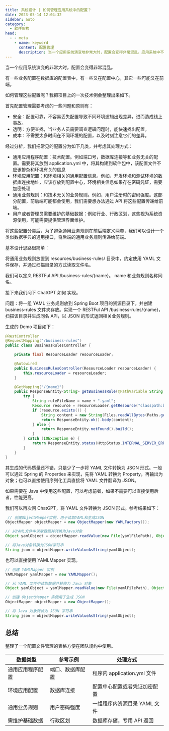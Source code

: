 ```yaml
---
title: 系统设计 | 如何管理应用系统中的配置？
date: 2023-05-14 12:04:32
sidebar: auto
category: 
  - 软件架构
head:
  - - meta
    - name: keyword
      content: 配置管理
      description: 当一个应用系统演变地非常大时，配置会变得非常混乱。应用系统中不同类型的配置应该如何处理？
---
```


当一个应用系统演变的非常大时，配置会变得非常混乱。

有一些业务配置在数据库的配置表中，有一些又在配置中心，其它一些可能又在前端。

如何管理这些配置呢？我把项目上的一次技术例会整理出来如下。

首先配置管理需要考虑的一些问题和原则有：

- 安全：配置可靠，不容易丢失配置导致不同环境逻辑出现差异，进而造成线上事故。
- 透明：方便查找，当业务人员需要调查逻辑问题时，能快速找出配置。
- 成本：不需要太多时间在不同环境的配置，以及时刻注意它们的差异。

经过分析，我们把常见的配置分为如下几类，并考虑其处理方式：

- 通用应用程序配置：技术配置。例如端口号，数据库连接等和业务无关的配置。需要将其放到 application.yml 中，将其构建到软件包中，该配置文件不应该掺杂和环境有关的信息
- 环境应用配置：和环境相关的通用配置信息。例如，开发环境和测试环境的数据库连接地址，应该存放到配置中心，环境相关信息如果存在密码凭证，需要加密处理
- 通用业务规则：和技术无关的业务规则。例如，用户注册时的密码强度。这部分配置，前后端可能都会使用，我们需要想办法通过 API 将这些配置传递给前端。
- 用户或者管理员需要维护的基础数据：例如行业、行政区划，这些视为系统资源使用，可能需要提供管理界面维护。

将这些配置分类后，为了避免通用业务规则在前后端定义两套，我们可以设计一个类似数据字典的通用接口，将后端的通用业务规则传递给前端。

基本设计思路很简单：

将通用业务规则放置到 resources/business-rules/ 目录中，约定使用 YAML 文件保存，并通过扫描目录的方式读取文件名。

我们可以定义 RESTFul API /business-rules/{name}。 name 和业务规则名称同名。

接下来我们问下 ChatGPT 如何 实现。

问题：将一组 YAML 业务规则放到 Spring Boot 项目的资源目录下，并创建 business-rules 文件夹存放。实现一个 RESTFul API /business-rules/{name}，扫描该目录并生成同名 API，以 JSON 的形式返回相关业务规则。

生成的 Demo 项目如下：

```java
@RestController
@RequestMapping("/business-rules")
public class BusinessRulesController {

    private final ResourceLoader resourceLoader;

    @Autowired
    public BusinessRulesController(ResourceLoader resourceLoader) {
        this.resourceLoader = resourceLoader;
    }

    @GetMapping("/{name}")
    public ResponseEntity<String> getBusinessRule(@PathVariable String name) {
        try {
            String ruleFileName = name + ".yaml";
            Resource resource = resourceLoader.getResource("classpath:business-rules/" + ruleFileName);
            if (resource.exists()) {
                String content = new String(Files.readAllBytes(Paths.get(resource.getURI())), StandardCharsets.UTF_8);
                return ResponseEntity.ok().body(content);
            } else {
                return ResponseEntity.notFound().build();
            }
        } catch (IOException e) {
            return ResponseEntity.status(HttpStatus.INTERNAL_SERVER_ERROR).body("Error reading business rule");
        }
    }
}
```

其生成的代码质量还不错，只是少了一步将 YAML 文件转换为 JSON 形式。一般可以通过 Spring 的 Properties 来实现，先将 YAML 转换为 Property，再输出为对象；也可以直接使用序列化工具直接将 YAML 文件翻译为 JSON。

如果需要在 Java 中使用这些配置，可以考虑前者，如果不需要可以直接使用后者，性能更高。

我们可以再次问 ChatGPT，将 YAML 文件转换为 JSON 形式。参考结果如下：

```java
 // 创建ObjectMapper实例，用于读取YAML和生成JSON
ObjectMapper objectMapper = new ObjectMapper(new YAMLFactory());

// 从YAML文件中读取数据并转换为Java对象
Object yamlObject = objectMapper.readValue(new File(yamlFilePath), Object.class);

// 将Java对象转换为JSON字符串
String json = objectMapper.writeValueAsString(yamlObject);
```

也可以直接使用 YAMLMapper 实现。

```java
// 创建 YAMLMapper 实例
YAMLMapper yamlMapper = new YAMLMapper();

// 从 YAML 文件中读取数据并转换为 Java 对象
Object yamlObject = yamlMapper.readValue(new File(yamlFilePath), Object.class);

// 创建 ObjectMapper 实例用于生成 JSON
ObjectMapper objectMapper = new ObjectMapper();

// 将 Java 对象转换为 JSON 字符串
String json = objectMapper.writeValueAsString(yamlObject);
```

## 总结

整理了一个配置文件管理的表格方便在团队规约中使用。

| 数据类型     | 参考示例     | 处理方式                   |
|----------|----------|------------------------|
| 通用应用程序配置 | 端口、数据库配置 | 程序内 application.yml 文件 |
| 环境应用配置   | 数据库连接    | 配置中心配置或者凭证加密配置         |
| 通用业务规则   | 用户密码强度   | 一组程序内资源目录 YAML 文件      |
| 需维护基础数据  | 行政区划     | 数据库存储，专用 API 返回        |
